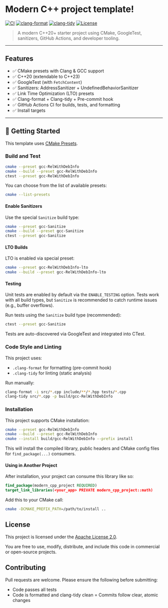 # Modern C++ project template!

[![CI](https://github.com/ramsafin/modern-cpp-project-template/actions/workflows/ci.yml/badge.svg)](https://github.com/ramsafin/modern-cpp-project-template/actions/workflows/ci.yml)
[![clang-format](https://github.com/ramsafin/modern-cpp-project-template/actions/workflows/clang-format.yml/badge.svg)](https://github.com/ramsafin/modern-cpp-project-template/actions/workflows/clang-format.yml)
[![clang-tidy](https://github.com/ramsafin/modern-cpp-project-template/actions/workflows/clang-tidy.yml/badge.svg)](https://github.com/ramsafin/modern-cpp-project-template/actions/workflows/clang-tidy.yml)
[![License](https://img.shields.io/badge/License-Apache_2.0-blue.svg)](LICENSE)

> A modern C++20+ starter project using CMake, GoogleTest, sanitizers, GitHub Actions, and developer tooling.

---

## Features

- ✅ CMake presets with Clang & GCC support
- ✅ C++20 (extendable to C++23)
- ✅ GoogleTest (with `FetchContent`)
- ✅ Sanitizers: AddressSanitizer + UndefinedBehaviorSanitizer
- ✅ Link Time Optimization (LTO) presets
- ✅ Clang-format + Clang-tidy + Pre-commit hook
- ✅ GitHub Actions CI for builds, tests, and formatting
- ✅ Install targets

---

## 🚀 Getting Started

This template uses [CMake Presets](https://cmake.org/cmake/help/latest/manual/cmake-presets.7.html).

### Build and Test

```bash
cmake --preset gcc-RelWithDebInfo
cmake --build --preset gcc-RelWithDebInfo
ctest --preset gcc-RelWithDebInfo
```

You can choose from the list of available presets:
```bash
cmake --list-presets
```

#### Enable Sanitizers
Use the special `Sanitize` build type:
```bash
cmake --preset gcc-Sanitize
cmake --build --preset gcc-Sanitize
ctest --preset gcc-Sanitize
```

#### LTO Builds
LTO is enabled via special preset:
```bash
cmake --preset gcc-RelWithDebInfo-lto
cmake --build --preset gcc-RelWithDebInfo-lto
```

#### Testing

Unit tests are enabled by default via the `ENABLE_TESTING` option.
Tests work with all build types, but `Sanitize` is recommended to catch runtime issues (e.g., buffer overflows).

Run tests using the `Sanitize` build type (recommended):
```bash
ctest --preset gcc-Sanitize
```

Tests are auto-discovered via GoogleTest and integrated into CTest.

### Code Style and Linting

This project uses:
- `.clang-format` for formatting (pre-commit hook)
- `.clang-tidy` for linting (static analysis)

Run manually:
```bash
clang-format -i src/*.cpp include/**/*.hpp tests/*.cpp
clang-tidy src/*.cpp -p build/gcc-RelWithDebInfo
```

### Installation

This project supports CMake installation:
```bash
cmake --preset gcc-RelWithDebInfo
cmake --build --preset gcc-RelWithDebInfo
cmake --install build/gcc-RelWithDebInfo --prefix install
```

This will install the compiled library, public headers and CMake config files for `find_package(...)` consumers.

#### Using in Another Project

After installation, your project can consume this library like so:
```cmake
find_package(modern_cpp_project REQUIRED)
target_link_libraries(<your_app> PRIVATE modern_cpp_project::math)
```

Add this to your CMake call:
```bash
cmake -DCMAKE_PREFIX_PATH=/path/to/install ..
```

## License

This project is licensed under the [Apache License 2.0](LICENSE).

You are free to use, modify, distribute, and include this code in commercial or open-source projects.

## Contributing

Pull requests are welcome. Please ensure the following before submitting:
- Code passes all tests
- Code is formatted and clang-tidy clean
= Commits follow clear, atomic changes
